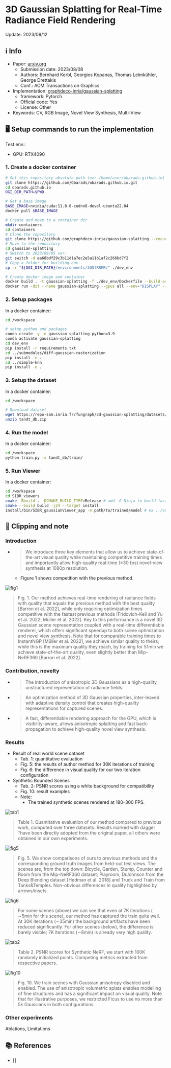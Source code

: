 # 3D Gaussian Splatting for Real-Time Radiance Field Rendering

Update: 2023/09/12

## ℹ️ Info
- Paper: [arxiv.org](https://arxiv.org/abs/2308.04079)
  - Submission date: 2023/08/08
  - Authors: Bernhard Kerbl, Georgios Kopanas, Thomas Leimkühler, George Drettakis
  - Conf.: ACM Transactions on Graphics
- Implementation: [graphdeco-inria/gaussian-splatting](https://github.com/graphdeco-inria/gaussian-splatting)
  - framework: Pytorch
  - Official code: Yes
  - License: Other
- Keywords: CV, RGB Image, Novel View Synthesis, Multi-View

## 🖥️ Setup commands to run the implementation
Test env.:
- GPU: RTX4090

### 1. Create a docker container
```bash
# Set this repository absolute path (ex: /home/user/obarads.github.io)
git clone https://github.com/Obarads/obarads.github.io.git
cd obarads.github.io
OGI_DIR_PATH=$PWD

# Get a base image
BASE_IMAGE=nvidia/cuda:11.8.0-cudnn8-devel-ubuntu22.04
docker pull $BASE_IMAGE

# Create and move to a container dir
mkdir containers
cd containers
# Clone the repository
git clone https://github.com/graphdeco-inria/gaussian-splatting --recursive
# Move to the repository
cd gaussian-splatting
# Switch to 2023/09/05 ver.
git switch -d ea68bdf29c3b11d1a7ec2e5a11b1af2c266bd7f2
# Copy a folder for building env.
cp -r "${OGI_DIR_PATH}/environments/3GSfRRFR/" ./dev_env

# Create docker image and container
docker build . -t gaussian-splatting -f ./dev_env/Dockerfile --build-arg UID=$(id -u) --build-arg GID=$(id -g) --build-arg BASE_IMAGE=$BASE_IMAGE
docker run -dit --name gaussian-splatting --gpus all --env="DISPLAY" --env="QT_X11_NO_MITSHM=1" -v $PWD:/workspace -v /tmp/.X11-unix:/tmp/.X11-unix gaussian-splatting
```

### 2. Setup packages
In a docker container:
```bash
cd /workspace

# setup python and packages
conda create -y -n gaussian-splatting python=3.9
conda activate gaussian-splatting
cd dev_env
pip install -r requirements.txt
cd ../submodules/diff-gaussian-rasterization
pip install -e .
cd ../simple-knn
pip install -e .
```

### 3. Setup the dataset
In a docker container:
```bash
cd /workspace

# Download dataset
wget https://repo-sam.inria.fr/fungraph/3d-gaussian-splatting/datasets/input/tandt_db.zip
unzip tandt_db.zip
```

### 4. Run the model
In a docker container:
```bash
cd /workspace
python train.py -s tandt_db/train/
```

### 5. Run Viewer
In a docker container:
```bash
cd /workspace
cd SIBR_viewers
cmake -Bbuild . -DCMAKE_BUILD_TYPE=Release # add -G Ninja to build faster
cmake --build build -j24 --target install
install/bin/SIBR_gaussianViewer_app -m path/to/trained/model # ex ../output/f7b2e4c0-7/
```

## 📝 Clipping and note
### Introduction
- > We introduce three key elements that allow us to achieve state-of-the-art visual quality while maintaining competitive training times and importantly allow high-quality real-time (≥30 fps) novel-view synthesis at 1080p resolution.
  - Figure 1 shows competition with the previous method.

![fig1](img/3GSfRRFR/fig1.png)

> Fig. 1. Our method achieves real-time rendering of radiance fields with quality that equals the previous method with the best quality [Barron et al. 2022], while only requiring optimization times competitive with the fastest previous methods [Fridovich-Keil and Yu et al. 2022; Müller et al. 2022]. Key to this performance is a novel 3D Gaussian scene representation coupled with a real-time differentiable renderer, which offers significant speedup to both scene optimization and novel view synthesis. Note that for comparable training times to InstantNGP [Müller et al. 2022], we achieve similar quality to theirs; while this is the maximum quality they reach, by training for 51min we achieve state-of-the-art quality, even slightly better than Mip-NeRF360 [Barron et al. 2022].

### Contribution, novelty
- > The introduction of anisotropic 3D Gaussians as a high-quality, unstructured representation of radiance fields.
- > An optimization method of 3D Gaussian properties, inter-leaved with adaptive density control that creates high-quality representations for captured scenes.
- > A fast, differentiable rendering approach for the GPU, which is visibility-aware, allows anisotropic splatting and fast back-propagation to achieve high-quality novel view synthesis.

### Results
- Result of real world scene dataset
  - Tab. 1: quantitative evaluation
  - Fig. 5: the results of author method for 30K iterations of training
  - Fig. 6: the difference in visual quality for our two iteration configuration
- Synthetic Bounded Scenes
  - Tab. 2: PSNR scores using a white background for compatibility
  - Fig. 10: result examples
  - Note:
    - The trained synthetic scenes rendered at 180–300 FPS.

![tab1](img/3GSfRRFR/tab1.png)
> Table 1. Quantitative evaluation of our method compared to previous work, computed over three datasets. Results marked with dagger †have been directly adopted from the original paper, all others were obtained in our own experiments.

![fig5](img/3GSfRRFR/fig5.png)
> Fig. 5. We show comparisons of ours to previous methods and the corresponding ground truth images from held-out test views. The scenes are, from the top down: Bicycle, Garden, Stump, Counter and Room from the Mip-NeRF360 dataset; Playroom, DrJohnson from the Deep Blending dataset [Hedman et al. 2018] and Truck and Train from Tanks&Temples. Non-obvious differences in quality highlighted by arrows/insets.

![fig6](img/3GSfRRFR/fig6.png)
> For some scenes (above) we can see that even at 7K iterations ( ∼5min for this scene), our method has captured the train quite well. At 30K iterations (∼35min) the background artifacts have been reduced significantly. For other scenes (below), the difference is barely visible; 7K iterations (∼8min) is already very high quality.

![tab2](img/3GSfRRFR/tab2.png)
> Table 2.  PSNR scores for Synthetic NeRF, we start with 100K randomly initialized points. Competing metrics extracted from respective papers.

![fig10](img/3GSfRRFR/fig10.png)
> Fig. 10.   We train scenes with Gaussian anisotropy disabled and enabled. The use of anisotropic volumetric splats enables modelling of fine structures and has a significant impact on visual quality. Note that for illustrative purposes, we restricted Ficus to use no more than 5k Gaussians in both configurations.

### Other experiments
Ablations, Limitations

## 📚 References
- [] 

